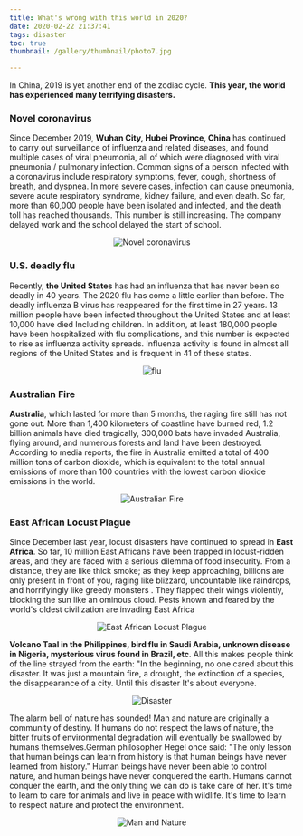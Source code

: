 ```yaml
---
title: What's wrong with this world in 2020?
date: 2020-02-22 21:37:41
tags: disaster
toc: true
thumbnail: /gallery/thumbnail/photo7.jpg

---
```


In China, 2019 is yet another end of the zodiac cycle. 
**This year, the world has experienced many terrifying disasters.**

### Novel coronavirus

Since December 2019, **Wuhan City, Hubei Province, China** has continued to carry out surveillance of influenza and related diseases, and found multiple cases of viral pneumonia, all of which were diagnosed with viral pneumonia / pulmonary infection. Common signs of a person infected with a coronavirus include respiratory symptoms, fever, cough, shortness of breath, and dyspnea. In more severe cases, infection can cause pneumonia, severe acute respiratory syndrome, kidney failure, and even death. So far, more than 60,000 people have been isolated and infected, and the death toll has reached thousands. This number is still increasing. The company delayed work and the school delayed the start of school.

<!--more-->

<div align = center>

![Novel coronavirus](photo0.jpg)

</div>



### U.S. deadly flu

Recently, **the United States** has had an influenza that has never been so deadly in 40 years. The 2020 flu has come a little earlier than before. The deadly influenza B virus has reappeared for the  first time in 27 years. 13 million people have been infected throughout the United States and at least 10,000  have died Including children. In addition, at least 180,000 people have been hospitalized with flu complications, and this number is expected to rise as influenza activity spreads. Influenza activity is found  in almost all regions of the United States and is frequent in 41 of these states.
<div align = center>

![ flu](photo1.jpg)

</div>

### Australian Fire
**Australia**, which lasted for more than 5 months, the raging fire still has not gone out. More than 1,400 kilometers of coastline have burned red, 1.2 billion animals have died tragically,  300,000 bats have invaded Australia, flying around, and numerous forests and land have been destroyed. According to media reports, the fire in Australia emitted a total of 400 million tons of carbon dioxide, which  is equivalent to the total annual emissions of more than 100 countries with the lowest carbon dioxide  emissions in the world.
<div align = center>

![ Australian Fire](photo2.jpg)

</div>

### East African Locust Plague
Since December last year, locust disasters have continued to spread in **East Africa**. So far, 10 million East Africans have been trapped in locust-ridden areas, and they are faced with a serious  dilemma of food insecurity. From a distance, they are like thick smoke; as they keep approaching, billions are  only present in front of you, raging like blizzard, uncountable like raindrops, and horrifyingly like greedy monsters . They flapped their wings violently, blocking the sun like an ominous cloud. Pests known and feared  by the world's oldest civilization are invading East Africa
<div align = center>

![ East African Locust Plague](photo3.jpg)

</div>

**Volcano Taal in the Philippines, bird flu in Saudi Arabia, unknown disease in Nigeria, mysterious virus found in Brazil, etc**. All this makes people think of the line strayed from the earth: "In the  beginning, no one cared about this disaster. It was just a mountain fire, a drought, the extinction of a species, the disappearance of a city. Until this disaster It's about everyone.
<div align = center>

![ Disaster](photo4.jpg)

</div>
The alarm bell of nature has sounded! Man and nature are originally a community of destiny. If humans do not respect the laws of nature, the bitter fruits of environmental degradation will  eventually be swallowed by humans themselves.German philosopher Hegel once said: "The only lesson that human beings can learn from history is that human beings have never learned from history." Human beings have never been able to control nature, and human beings have never conquered the earth. Humans cannot conquer the earth, and the only thing we can do is take care of her. It's time to learn to care for animals and live in peace with wildlife. It's time to learn to respect nature and protect the environment.

<div align = center>

![ Man and Nature](photo5.jpg)

</div>